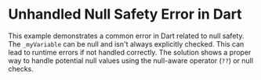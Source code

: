 # Unhandled Null Safety Error in Dart

This example demonstrates a common error in Dart related to null safety.  The `_myVariable` can be null and isn't always explicitly checked. This can lead to runtime errors if not handled correctly. The solution shows a proper way to handle potential null values using the null-aware operator (`??`) or null checks.